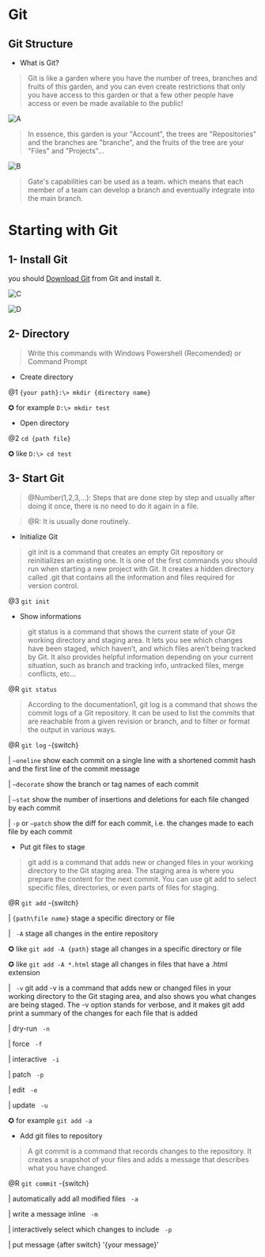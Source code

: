 ﻿# Git

## Git Structure

* What is Git?
> Git is like a garden where you have the number of trees, branches and fruits of this garden, and you can even create restrictions that only you have access to this garden or that a few other people have access or even be made available to the public!

![A](https://github.com/ALTONIBOT/Public/blob/main/img/A.png)

> In essence, this garden is your "Account", the trees are "Repositories" and the branches are "branche", and the fruits of the tree are your "Files" and "Projects"...

![B](https://github.com/ALTONIBOT/Public/blob/main/img/B.png)

> Gate's capabilities can be used as a team، which means that each member of a team can develop a branch and eventually integrate into the main branch.


# Starting with Git

## 1- Install Git
you should [Download Git](https://git-scm.com/) from Git and install it.

![C](https://github.com/ALTONIBOT/Public/blob/main/img/C.png)

![D](https://github.com/ALTONIBOT/Public/blob/main/img/D.png)

## 2- Directory
> Write this commands with Windows Powershell (Recomended) or Command Prompt

* Create directory

@1 `{your path}:\> mkdir {directory name}`

✪ for example `D:\> mkdir test`

* Open directory

@2 `cd {path file}` 

✪ like `D:\> cd test`

## 3- Start Git
> @Number(1,2,3,...): Steps that are done step by step and usually after doing it once, there is no need to do it again in a file.

> @R: It is usually done routinely.

* Initialize Git
> git init is a command that creates an empty Git repository or reinitializes an existing one. It is one of the first commands you should run when starting a new project with Git. It creates a hidden directory called .git that contains all the information and files required for version control.

@3 `git init`

* Show informations
> git status is a command that shows the current state of your Git working directory and staging area. It lets you see which changes have been staged, which haven’t, and which files aren’t being tracked by Git. It also provides helpful information depending on your current situation, such as branch and tracking info, untracked files, merge conflicts, etc...

@R `git status`

> According to the documentation1, git log is a command that shows the commit logs of a Git repository. It can be used to list the commits that are reachable from a given revision or branch, and to filter or format the output in various ways.

@R `git log` -{switch}

| `–oneline` show each commit on a single line with a shortened commit hash and the first line of the commit message

| `–decorate` show the branch or tag names of each commit

| `–stat` show the number of insertions and deletions for each file changed by each commit

| `-p` or `–patch` show the diff for each commit, i.e. the changes made to each file by each commit


* Put git files to stage
> git add is a command that adds new or changed files in your working directory to the Git staging area. The staging area is where you prepare the content for the next commit. You can use git add to select specific files, directories, or even parts of files for staging.


@R `git add` -{switch}

| `{path\file name}` stage a specific directory or file

| ` -A` stage all changes in the entire repository

✪ like `git add -A {path}`  stage all changes in a specific directory or file

✪ like `git add -A *.html`  stage all changes in files that have a .html extension

| ` -v` git add -v is a command that adds new or changed files in your working directory to the Git staging area, and also shows you what changes are being staged. The -v option stands for verbose, and it makes git add print a summary of the changes for each file that is added

| dry-run ` -n`

| force ` -f`

| interactive ` -i`

| patch ` -p`

| edit ` -e`

| update ` -u`

✪ for example `git add -a`

* Add git files to repository
> A git commit is a command that records changes to the repository. It creates a snapshot of your files and adds a message that describes what you have changed.

@R `git commit` -{switch}

| automatically add all modified files ` -a`

| write a message inline ` -m`

| interactively select which changes to include ` -p`

| put message {after switch} '{your message}'